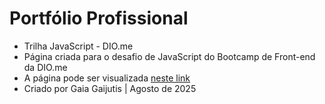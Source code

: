 # Portfólio Profissional

- Trilha JavaScript - DIO.me
- Página criada para o desafio de JavaScript do Bootcamp de Front-end da DIO.me
- A página pode ser visualizada <a href="https://gaiajutz.github.io/js-developer-portfolio/">neste link</a>
- Criado por Gaia Gaijutis | Agosto de 2025
